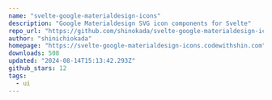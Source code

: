 ```yaml
---
name: "svelte-google-materialdesign-icons"
description: "Google Materialdesign SVG icon components for Svelte"
repo_url: "https://github.com/shinokada/svelte-google-materialdesign-icons"
author: "shinichiokada"
homepage: "https://svelte-google-materialdesign-icons.codewithshin.com"
downloads: 508
updated: "2024-08-14T15:13:42.293Z"
github_stars: 12
tags: 
  - ui
---
```

